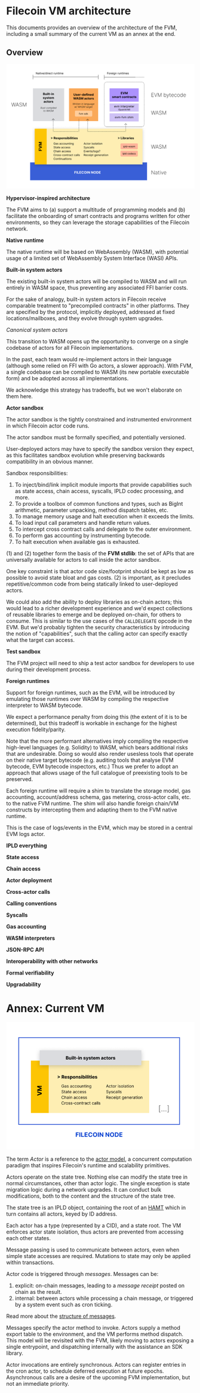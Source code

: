 # Filecoin VM architecture

This documents provides an overview of the architecture of the FVM, including a small summary of the current VM as an annex at the end.

## Overview

![Proposed VM architecture](img/proposed-vm-arch.png)

**Hypervisor-inspired architecture**

<!-- Hypervisor abstraction, native runtime, Wasmer vs. Wasmtime -->

The FVM aims to (a) support a multitude of programming models and (b) facilitate the onboarding of smart contracts and programs written for other environments, so they can leverage the storage capabilities of the Filecoin network.

**Native runtime**

The native runtime will be based on WebAssembly (WASM), with potential usage of a limited set of WebAssembly System Interface (WASI) APIs.

**Built-in system actors**

The existing built-in system actors will be compiled to WASM and will run entirely in WASM space, thus preventing any associated FFI barrier costs.

For the sake of analogy, built-in system actors in Filecoin receive comparable treatment to "precompiled contracts" in other platforms. They are specified by the protocol, implicitly deployed, addressed at fixed locations/mailboxes, and they evolve through system upgrades.

_Canonical system actors_

This transition to WASM opens up the opportunity to converge on a single codebase of actors for all Filecoin implementations.

In the past, each team would re-implement actors in their language (although some relied on FFI with Go actors, a slower approach). With FVM, a single codebase can be compiled to WASM (its new portable executable form) and be adopted across all implementations.

We acknowledge this strategy has tradeoffs, but we won't elaborate on them here.

**Actor sandbox**

The actor sandbox is the tightly constrained and instrumented environment in which Filecoin actor code runs.

The actor sandbox must be formally specified, and potentially versioned. 

User-deployed actors may have to specify the sandbox version they expect, as this facilitates sandbox evolution while preserving backwards compatibility in an obvious manner.

Sandbox responsibilities:

1. To inject/bind/link implicit module imports that provide capabilities such as state access, chain access, syscalls, IPLD codec processing, and more.
2. To provide a toolbox of common functions and types, such as BigInt arithmetic, parameter unpacking, method dispatch tables, etc.
3. To manage memory usage and halt execution when it exceeds the limits.
4. To load input call parameters and handle return values.
5. To intercept cross contract calls and delegate to the outer environment.
6. To perform gas accounting by instrumenting bytecode.
7. To halt execution when available gas is exhausted.

(1) and (2) together form the basis of the **FVM stdlib**: the set of APIs that are universally available for actors to call inside the actor sandbox.

One key constraint is that actor code size/footprint should be kept as low as possible to avoid state bloat and gas costs. (2) is important, as it precludes repetitive/common code from being statically linked to user-deployed actors.

We could also add the ability to deploy libraries as on-chain actors; this would lead to a richer development experience and we'd expect collections of reusable libraries to emerge and be deployed on-chain, for others to consume. This is similar to the use cases of the `CALLDELEGATE` opcode in the EVM. But we'd probably tighten the security characteristics by introducing the notion of "capabilities", such that the calling actor can specify exactly what the target can access.

**Test sandbox**

The FVM project will need to ship a test actor sandbox for developers to use during their development process.

**Foreign runtimes**

Support for foreign runtimes, such as the EVM, will be introduced by emulating those runtimes over WASM by compiling the respective interpreter to WASM bytecode.

We expect a performance penalty from doing this (the extent of it is to be determined), but this tradeoff is workable in exchange for the highest execution fidelity/parity.

Note that the more performant alternatives imply compiling the respective high-level languages (e.g. Solidity) to WASM, which bears additional risks that are undesirable. Doing so would also render usesless tools that operate on their native target bytecode (e.g. auditing tools that analyse EVM bytecode, EVM bytecode inspectors, etc.) Thus we prefer to adopt an approach that allows usage of the full catalogue of preexisting tools to be preserved.

Each foreign runtime will require a shim to translate the storage model, gas accounting, account/address schema, gas metering, cross-actor calls, etc. to the native FVM runtime. The shim will also handle foreign chain/VM constructs by intercepting them and adapting them to the FVM native runtime.

This is the case of logs/events in the EVM, which may be stored in a central EVM logs actor.

**IPLD everything**

<!-- ipld-wasm library, codecs, selectors -->

**State access**

<!-- avoiding excessive boundary costs, garbage collection -->

**Chain access**

**Actor deployment**

**Cross-actor calls**

**Calling conventions**

<!-- single entrypoint; sync only; future async; parallel execution; IPLD schemas -->


**Syscalls**

**Gas accounting**

**WASM interpreters**

**JSON-RPC API**

**Interoperability with other networks**

**Formal verifiability**

**Upgradability**

<!-- at different layers, incl. evm shim -->

# Annex: Current VM

![Current VM architecture](img/current-vm-arch.png)

The term _Actor_ is a reference to the [actor model](https://en.wikipedia.org/wiki/Actor_model), a concurrent computation paradigm that inspires Filecoin's runtime and scalability primitives.

Actors operate on the state tree. Nothing else can modify the state tree in normal circumstances, other than actor logic. The single exception is state migration logic during a network upgrades. It can conduct bulk modifications, both to the content and the structure of the state tree.

The state tree is an IPLD object, containing the root of an [HAMT](https://ipld.io/specs/advanced-data-layouts/hamt/spec/#appendix-filecoin-hamt-variant) which in turn contains all actors, keyed by ID address.

Each actor has a type (represented by a CID), and a state root. The VM enforces actor state isolation, thus actors are prevented from accessing each other states.

Message passing is used to communicate between actors, even when simple state accesses are required. Mutations to state may only be applied within transactions.

Actor code is triggered through _messages_. Messages can be:

1. explicit: on-chain messages, leading to a _message receipt_ posted on chain as the result.
2. internal: between actors while processing a chain message, or triggered by a system event such as cron ticking.

Read more about the [structure of messages](https://spec.filecoin.io/#section-systems.filecoin_vm.message.message-syntax-validation).

Messages specify the actor method to invoke. Actors supply a method export table to the environment, and the VM performs method dispatch. This model will be revisited with the FVM, likely moving to actors exposing a single entrypoint, and dispatching internally with the assistance an SDK library.

Actor invocations are entirely synchronous. Actors can register entries in the cron actor, to schedule deferred execution at future epochs. Asynchronous calls are a desire of the upcoming FVM implementation, but not an immediate priority.

